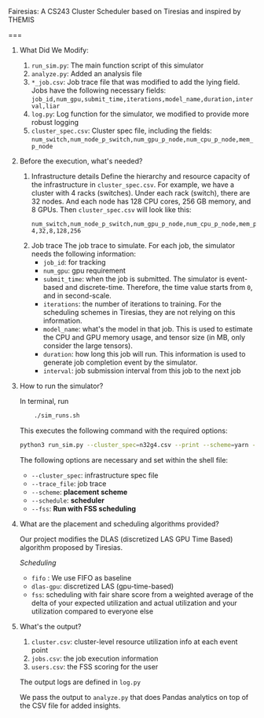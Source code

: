 Fairesias: A CS243 Cluster Scheduler based on Tiresias and inspired by THEMIS

===
1. What Did We Modify:
    1. ``run_sim.py``: The main function script of this simulator
    2. ``analyze.py``: Added an analysis file
    3. ``*_job.csv``: Job trace file that was modified to add the lying field. Jobs have the following necessary fields: ``job_id,num_gpu,submit_time,iterations,model_name,duration,interval,liar``
    4. ``log.py``: Log function for the simulator, we modified to provide more robust logging
    5. ``cluster_spec.csv``:  Cluster spec file, including the fields: ``num_switch,num_node_p_switch,num_gpu_p_node,num_cpu_p_node,mem_p_node``


2. Before the execution, what's needed?
    1. Infrastructure details
    Define the hierarchy and resource capacity of the infrastructure in ``cluster_spec.csv``. For example, we have a cluster with 4 racks (switches). Under each rack (switch), there are 32 nodes. And each node has 128 CPU cores, 256 GB memory, and 8 GPUs. Then ``cluster_spec.csv`` will look like this:
        ```csv
        num_switch,num_node_p_switch,num_gpu_p_node,num_cpu_p_node,mem_p_node
        4,32,8,128,256
        ```
    2. Job trace
    The job trace to simulate. For each job, the simulator needs the following information:
       * ``job_id``: for tracking
       * ``num_gpu``: gpu requirement
       * ``submit_time``: when the job is submitted. The simulator is event-based and discrete-time. Therefore, the time value starts from ``0``, and in second-scale.
       * ``iterations``: the number of iterations to training. For the scheduling schemes in Tiresias, they are not relying on this information.
       * ``model_name``: what's the model in that job. This is used to estimate the CPU and GPU memory usage, and tensor size (in MB, only consider the large tensors).
       * ``duration``: how long this job will run. This information is used to generate job completion event by the simulator.
       * ``interval``: job submission interval from this job to the next job

3. How to run the simulator?

    In terminal, run
    ```bash
        ./sim_runs.sh
    ```
    This executes the following command with the required options:
    ```bash
    python3 run_sim.py --cluster_spec=n32g4.csv --print --scheme=yarn --trace_file=480_job.csv --schedule=dlas --log_path=test_1 fss=True
    ```
    The following options are necessary and set within the shell file:
    * ``--cluster_spec``: infrastructure spec file
    * ``--trace_file``: job trace
    * ``--scheme``: **placement scheme**
    * ``--schedule``: **scheduler**
    * ``--fss``: **Run with FSS scheduling**

4. What are the placement and scheduling algorithms provided?

    Our project modifies the DLAS (discretized LAS GPU Time Based) algorithm proposed by Tiresias.

    *Scheduling*
    * ``fifo`` : We use FIFO as baseline
    * ``dlas-gpu``: discretized LAS (gpu-time-based)
    * ``fss``: scheduling with fair share score from a weighted average of the delta of your expected utilization and actual utilization and your utilization compared to everyone else

5. What's the output?
    1. ``cluster.csv``: cluster-level resource utilization info at each event point
    2. ``jobs.csv``: the job execution information
    3. ``users.csv``: the FSS scoring for the user

    The output logs are defined in ``log.py``

    We pass the output to ``analyze.py`` that does Pandas analytics on top of the CSV file for added insights.
